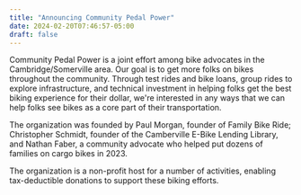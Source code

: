 ```yaml
---
title: "Announcing Community Pedal Power"
date: 2024-02-20T07:46:57-05:00
draft: false
---
```


Community Pedal Power is a joint effort among bike advocates in the 
Cambridge/Somerville area. Our goal is to get more folks on bikes
throughout the community. Through test rides and bike loans, group rides
to explore infrastructure, and technical investment in helping folks get the
best biking experience for their dollar, we're interested in any ways 
that we can help folks see bikes as a core part of their transportation.

The organization was founded by Paul Morgan, founder of Family Bike Ride;
Christopher Schmidt, founder of the Camberville E-Bike Lending Library,
and Nathan Faber, a community advocate who helped put dozens of families on
cargo bikes in 2023.

The organization is a non-profit host for a number of activities, enabling
tax-deductible donations to support these biking efforts.
